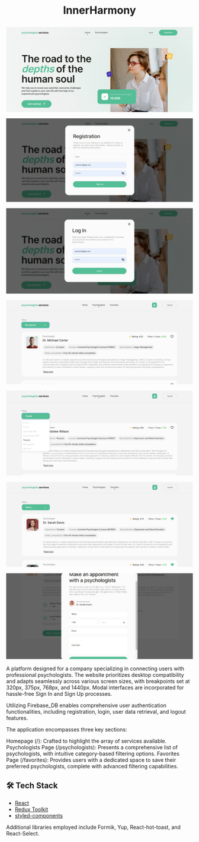 # <p align="center">InnerHarmony</p>
![Home Page](https://github.com/Vitalii-Malyk/InnerHarmony/blob/262bc5aca320b909c61644d025eea00cba27a43e/src/helpers/imgFromReadme/Homepage.png)

![Registration](https://github.com/Vitalii-Malyk/InnerHarmony/blob/262bc5aca320b909c61644d025eea00cba27a43e/src/helpers/imgFromReadme/Registration.png)

![LogIn](https://github.com/Vitalii-Malyk/InnerHarmony/blob/262bc5aca320b909c61644d025eea00cba27a43e/src/helpers/imgFromReadme/LogIn.png)

![Psychologist Page](https://github.com/Vitalii-Malyk/InnerHarmony/blob/262bc5aca320b909c61644d025eea00cba27a43e/src/helpers/imgFromReadme/PsychologistPage.png)

![Filters](https://github.com/Vitalii-Malyk/InnerHarmony/blob/262bc5aca320b909c61644d025eea00cba27a43e/src/helpers/imgFromReadme/Filters.png)

![Favorites Page](https://github.com/Vitalii-Malyk/InnerHarmony/blob/262bc5aca320b909c61644d025eea00cba27a43e/src/helpers/imgFromReadme/FavoritesPage.png)

![Appointment](https://github.com/Vitalii-Malyk/InnerHarmony/blob/262bc5aca320b909c61644d025eea00cba27a43e/src/helpers/imgFromReadme/Appointment.png)

A platform designed for a company specializing in connecting users with professional psychologists.
The website prioritizes desktop compatibility and adapts seamlessly across various screen sizes, with breakpoints set at 320px, 375px, 768px, and 1440px. Modal interfaces are incorporated for hassle-free Sign In and Sign Up processes.

Utilizing Firebase_DB enables comprehensive user authentication functionalities, including registration, login, user data retrieval, and logout features.

The application encompasses three key sections:

Homepage (/): Crafted to highlight the array of services available.
Psychologists Page (/psychologists): Presents a comprehensive list of psychologists, with intuitive category-based filtering options.
Favorites Page (/favorites): Provides users with a dedicated space to save their preferred psychologists, complete with advanced filtering capabilities.

## 🛠️ Tech Stack

- [React](https://reactjs.org/)
- [Redux Toolkit](https://redux-toolkit.js.org)
- [styled-components](https://styled-components.com)
  
Additional libraries employed include Formik, Yup, React-hot-toast, and React-Select.
